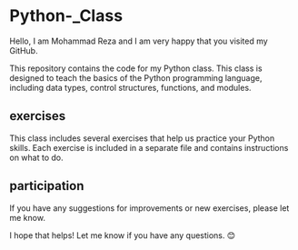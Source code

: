# Python-_Class
Hello, I am Mohammad Reza and I am very happy that you visited my GitHub.

This repository contains the code for my Python class. This class is designed to teach the basics of the Python programming language, including data types, control structures, functions, and modules.

## exercises

This class includes several exercises that help us practice your Python skills. Each exercise is included in a separate file and contains instructions on what to do.

## participation

If you have any suggestions for improvements or new exercises, please let me know.

I hope that helps! Let me know if you have any questions. 😊
